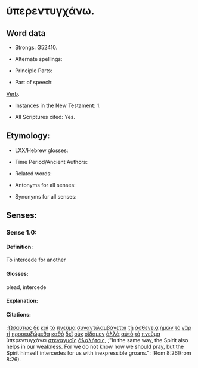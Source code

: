 # ὑπερεντυγχάνω.

<!-- Status: S2=NeedsFinalCheck -->
<!-- Lexica used for edits: BDAG, FFM, LN, A-S -->

## Word data

* Strongs: G52410.

* Alternate spellings:

* Principle Parts: 

* Part of speech: 

[Verb](http://ugg.readthedocs.io/en/latest/verb.html).

* Instances in the New Testament: 1.

* All Scriptures cited: Yes.

## Etymology: 

* LXX/Hebrew glosses: 

* Time Period/Ancient Authors: 

* Related words: 

* Antonyms for all senses:

* Synonyms for all senses: 

## Senses: 

### Sense 1.0:

#### Definition: 

To intercede for another

#### Glosses:

plead, intercede

#### Explanation:

#### Citations:

;[Ὡσαύτως](../G56150/01.md) [δὲ](../G11610/01.md) [καὶ](../G25320/01.md) [τὸ](../G35880/01.md) [πνεῦμα](../G41510/01.md) [συναντιλαμβάνεται](../G48780/01.md) [τῇ](../G35880/01.md) [ἀσθενείᾳ](../G07690/01.md) [ἡμῶν](../G14730/01.md) [τὸ](../G35880/01.md) [γὰρ](../G10630/01.md) [τί](../G51010/01.md) [προσευξώμεθα](../G43360/01.md) [καθὸ](../G25260/01.md) [δεῖ](../G12100/01.md) [οὐκ](../G37560/01.md) [οἴδαμεν](../G99999/01.md) [ἀλλὰ](../G02350/01.md) [αὐτὸ](../G08460/01.md) [τὸ](../G35880/01.md) [πνεῦμα](../G41510/01.md) ὑπερεντυγχάνει [στεναγμοῖς](../G47260/01.md) [ἀλαλήτοις](../G02150/01.md), 
;"In the same way, the Spirit also helps in our weakness. For we do not know how we should pray, but the Spirit himself intercedes for us with inexpressible groans.":
[Rom 8:26](rom 8:26).
